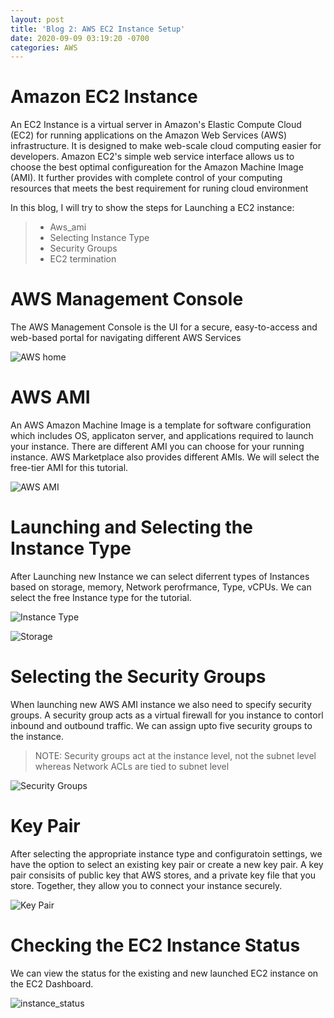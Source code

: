 ```yaml
---
layout: post
title: 'Blog 2: AWS EC2 Instance Setup'
date: 2020-09-09 03:19:20 -0700
categories: AWS
---
```


# Amazon EC2 Instance
 An EC2 Instance is a virtual server in Amazon's Elastic Compute Cloud (EC2) for running applications on the 
Amazon Web Services (AWS) infrastructure. It is designed to make web-scale cloud computing easier for developers.
Amazon EC2's simple web service interface allows us to choose the best optimal configureation for the Amazon Machine
Image (AMI). It further provides with complete control of your computing resources that meets the best requirement
for runing cloud environment

In this blog, I will try to show the steps for Launching a EC2 instance:

> * Aws_ami
> * Selecting Instance Type
> * Security Groups
> * EC2 termination

# AWS Management Console
 The AWS Management Console is the UI for a secure, easy-to-access and web-based portal for navigating different 
AWS Services
 
![AWS home](/assets/images/blog_2/aws_console.png)

# AWS AMI
 An AWS Amazon Machine Image is a template for software configuration which includes OS, applicaton server, and applications
required to launch your instance. There are different AMI you can choose for your running instance. AWS Marketplace also
provides different AMIs. We will select the free-tier AMI for this tutorial.

![AWS AMI](/assets/images/blog_2/select_ami.png)

# Launching and Selecting the Instance Type
 After Launching new Instance we can select diferrent types of Instances based on storage, memory, Network perofrmance,
Type, vCPUs. We can select the free Instance type for the tutorial.

![Instance Type](/assets/images/blog_2/instance_type.png)

![Storage](/assets/images/blog_2/storage.png)

# Selecting the Security Groups
 When launching new AWS AMI instance we also need to specify security groups. A security group acts as a virtual firewall
for you instance to contorl inbound and outbound traffic. We can assign upto five security groups to the instance.
>NOTE: Security groups act at the instance level, not the subnet level whereas Network ACLs are tied to subnet level 

![Security Groups](/assets/images/blog_2/security_groups.png)

# Key Pair
 After selecting the appropriate instance type and configuratoin settings, we have the option to select an existing
key pair or create a new key pair. A key pair consisits of public key that AWS stores, and a private key file that you
store. Together, they allow you to connect your instance securely.

![Key Pair](/assets/images/blog_2/key_pair.png) 

# Checking the EC2 Instance Status
 We can view the status for the existing and new launched EC2 instance on the EC2 Dashboard. 

![instance_status](/assets/images/blog_2/instance_status.png)
